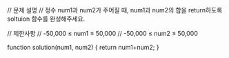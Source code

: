 // 문제 설명
// 정수 num1과 num2가 주어질 때, num1과 num2의 합을 return하도록 soltuion 함수를 완성해주세요.

// 제한사항
// -50,000 ≤ num1 ≤ 50,000
// -50,000 ≤ num2 ≤ 50,000

function solution(num1, num2) {
    return num1+num2;
}